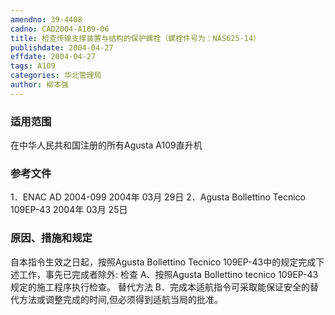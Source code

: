 ```yaml
---
amendno: 39-4408
cadno: CAD2004-A109-06
title: 检查传输支撑装置与结构的保护螺栓（螺栓件号为：NAS625-14）
publishdate: 2004-04-27
effdate: 2004-04-27
tags: A109
categories: 华北管理局
author: 柳本强
---
```


### 适用范围 
在中华人民共和国注册的所有Agusta A109直升机

### 参考文件
1．ENAC AD 2004-099  2004年 03月 29日
 2．Agusta Bollettino Tecnico 109EP-43  2004年 03月 25日


### 原因、措施和规定 
自本指令生效之日起，按照Agusta Bollettino Tecnico 109EP-43中的规定完成下述工作，事先已完成者除外: 
检查 
    A、按照Agusta Bollettino tecnico  109EP-43规定的施工程序执行检查。 
    替代方法 
    B．完成本适航指令可采取能保证安全的替代方法或调整完成的时间,但必须得到适航当局的批准。
